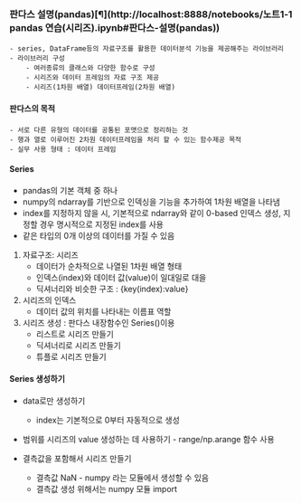 ### 판다스 설명(pandas)[¶](http://localhost:8888/notebooks/노트1-1 pandas 연습(시리즈).ipynb#판다스-설명(pandas))

```
- series, DataFrame등의 자료구조를 활용한 데이터분석 기능을 제공해주는 라이브러리
- 라이브러리 구성
    - 여러종류의 클래스와 다양한 함수로 구성
    - 시리즈와 데이터 프레임의 자료 구조 제공
    - 시리즈(1차원 배열) 데이터프레임(2차원 배열)
```

#### 판다스의 목적

```
- 서로 다른 유형의 데이터를 공통된 포맷으로 정리하는 것
- 행과 열로 이루어진 2차원 데이터프레임을 처리 할 수 있는 함수제공 목적
- 실무 사용 형태 : 데이터 프레임
```
#### Series

- pandas의 기본 객체 중 하나
- numpy의 ndarray를 기반으로 인덱싱을 기능을 추가하여 1차원 배열을 나타냄
- index를 지정하지 않을 시, 기본적으로 ndarray와 같이 0-based 인덱스 생성, 지정할 경우 명시적으로 지정된 index를 사용
- 같은 타입의 0개 이상의 데이터를 가질 수 있음

1. 자료구조: 시리즈
   - 데이터가 순차적으로 나열된 1차원 배열 형태
   - 인덱스(index)와 데이터 값(value)이 일대일로 대을
   - 딕셔너리와 비슷한 구조 : {key(index):value}
2. 시리즈의 인덱스
   - 데이터 값의 위치를 나타내는 이름표 역할
3. 시리즈 생성 : 판다스 내장함수인 Series()이용
   - 리스트로 시리즈 만들기
   - 딕셔너리로 시리즈 만들기
   - 튜플로 시리즈 만들기

#### Series 생성하기

- data로만 생성하기
  - index는 기본적으로 0부터 자동적으로 생성

- 범위를 시리즈의 value 생성하는 데 사용하기 - range/np.arange 함수 사용

- 결측값을 포함해서 시리즈 만들기
  - 결측값 NaN - numpy 라는 모듈에서 생성할 수 있음
  - 결측값 생성 위해서는 numpy 모듈 import